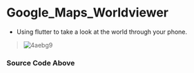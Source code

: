 # Google_Maps_Worldviewer
- Using flutter to take a look at the world through your phone.


> ![4aebg9](https://user-images.githubusercontent.com/17411265/89312882-18e06480-d678-11ea-9ff8-9837b68c53c3.gif) 

   ### Source Code Above

